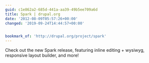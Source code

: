 ```yaml
---
guid: c1e862a2-685d-441a-aa39-49b5ee709a6d
title: Spark | drupal.org
date: '2012-08-09T05:57:26+00:00'
changed: '2019-09-24T14:44:57+00:00'


bookmark_of: 'http://drupal.org/project/spark'
---
```



Check out the new Spark release, featuring inline editing + wysiwyg, responsive layout builder, and more!
